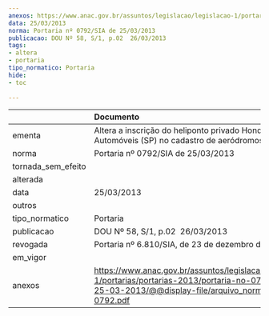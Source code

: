 ```yaml
---
anexos: https://www.anac.gov.br/assuntos/legislacao/legislacao-1/portarias/portarias-2013/portaria-no-0792-sia-de-25-03-2013/@@display-file/arquivo_norma/PA2013-0792.pdf
data: 25/03/2013
norma: Portaria nº 0792/SIA de 25/03/2013
publicacao: DOU Nº 58, S/1, p.02  26/03/2013
tags:
- altera
- portaria
tipo_normatico: Portaria
hide: 
- toc 
 
---
```


|                    | Documento                                                                                                                                                         |
|:-------------------|:------------------------------------------------------------------------------------------------------------------------------------------------------------------|
| ementa             | Altera a inscrição do heliponto privado Honda Automóveis (SP) no cadastro de aeródromos.                                                                          |
| norma              | Portaria nº 0792/SIA de 25/03/2013                                                                                                                                |
| tornada_sem_efeito |                                                                                                                                                                   |
| alterada           |                                                                                                                                                                   |
| data               | 25/03/2013                                                                                                                                                        |
| outros             |                                                                                                                                                                   |
| tipo_normatico     | Portaria                                                                                                                                                          |
| publicacao         | DOU Nº 58, S/1, p.02  26/03/2013                                                                                                                                  |
| revogada           | Portaria nº 6.810/SIA, de 23 de dezembro de 2021.                                                                                                                 |
| em_vigor           |                                                                                                                                                                   |
| anexos             | https://www.anac.gov.br/assuntos/legislacao/legislacao-1/portarias/portarias-2013/portaria-no-0792-sia-de-25-03-2013/@@display-file/arquivo_norma/PA2013-0792.pdf |